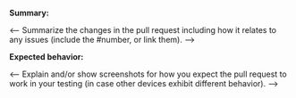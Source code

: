 **Summary:**

<-- Summarize the changes in the pull request including how it relates to any issues (include the #number, or link them). -->

**Expected behavior:** 

<-- Explain and/or show screenshots for how you expect the pull request to work in your testing (in case other devices exhibit different behavior). -->
